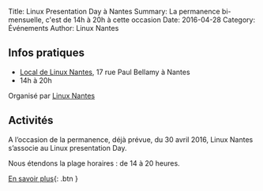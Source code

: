 Title: Linux Presentation Day à Nantes
Summary: La permanence bi-mensuelle, c'est de 14h à 20h à cette occasion
Date: 2016-04-28
Category: Événements
Author: Linux Nantes

## Infos pratiques

* [Local de Linux Nantes](http://www.linux-nantes.org/Comment-se-rendre-au-local.html), 17 rue Paul Bellamy à Nantes
* 14h à 20h

Organisé par [Linux Nantes](http://www.linux-nantes.org/)

## Activités

A l’occasion de la permanence, déjà prévue, du 30 avril 2016, Linux Nantes s’associe au Linux presentation Day.

Nous étendons la plage horaires : de 14 à 20 heures.

[En savoir plus](http://www.agendadulibre.org/events/11134){: .btn }
